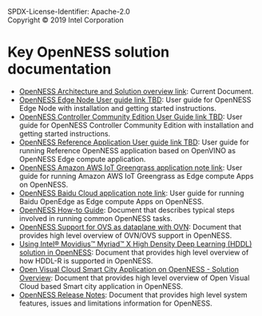 SPDX-License-Identifier: Apache-2.0    
Copyright © 2019 Intel Corporation  

# Key OpenNESS solution documentation 
- [OpenNESS Architecture and Solution overview link](https://github.com/open-ness/specs/blob/master/doc/architecture.md): Current Document. 
- [OpenNESS Edge Node User guide link TBD](https://www.openness.org/resources): User guide for OpenNESS Edge Node with installation and getting started  instructions. 
- [OpenNESS Controller Community Edition User Guide link TBD](https://www.openness.org/resources): User guide for OpenNESS Controller Community Edition with installation and getting started instructions. 
- [OpenNESS Reference Application User guide link TBD](https://www.openness.org/resources): User guide for running Reference OpenNESS application based on OpenVINO as OpenNESS Edge compute application. 
- [OpenNESS Amazon AWS IoT Greengrass application note link](https://github.com/open-ness/specs/blob/master/doc/openness_awsgreengrass.md): User guide for running Amazon AWS IoT Greengrass as Edge compute Apps on OpenNESS. 
- [OpenNESS Baidu Cloud application note link](https://github.com/open-ness/specs/blob/master/doc/openness_baiducloud.md): User guide for running Baidu OpenEdge as Edge compute Apps on OpenNESS. 
- [OpenNESS How-to Guide](https://github.com/open-ness/specs/blob/master/doc/openness_howto.md): Document that describes typical steps involved in running common OpenNESS tasks. 
- [OpenNESS Support for OVS as dataplane with OVN](https://github.com/open-ness/specs/blob/master/openness_ovn.md): Document that provides high level overview of OVN/OVS support in OpenNESS.
- [Using Intel® Movidius™ Myriad™ X High Density Deep Learning (HDDL) solution in OpenNESS](https://github.com/open-ness/specs/blob/master/openness_hddl.md): Document that provides high level overview of how HDDL-R is supported in OpenNESS.
- [Open Visual Cloud Smart City Application on OpenNESS - Solution Overview](https://github.com/open-ness/specs/blob/master/openness_ovc.md): Document that provides high level overview of Open Visual Cloud based Smart city application in OpenNESS.
- [OpenNESS Release Notes](https://github.com/open-ness/specs/blob/master/openness_releasenotes.md): Document that provides high level system features, issues and limitations information for OpenNESS.